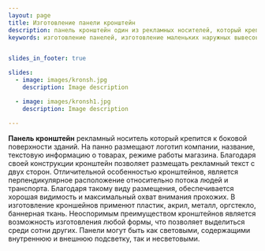 ```yaml
---
layout: page
title: Изготовление панели кронштейн
description: панель кронштейн один из рекламных носителей, который крепится к боковой поверхности зданий. Панели могут быть как световыми, содержащими внутреннюю и внешнюю подсветку, так и несветовыми.
keywords: изготовление панелей, изготовление маленьких наружных вывесок, наружная реклама недорого, реклама на торец здания, изготовление двухсторонней панели кронштейн.


slides_in_footer: true

slides:
  - image: images/kronsh.jpg
    description: Image description

  - image: images/kronsh1.jpg
    description: Image description

---
```




**Панель кронштейн** рекламный носитель который крепится к боковой поверхности зданий. На панно размещают логотип компании, название, текстовую информацию о товарах, режиме работы магазина. Благодаря своей конструкции кронштейн позволяет размещать рекламный текст с двух сторон. Отличительной особенностью кронштейнов, является перпендикулярное расположение относительно потока людей и транспорта. Благодаря такому виду размещения, обеспечивается хорошая видимость и максимальный охват внимания прохожих. В изготовление кроншейнов применют пластик, акрил, металл, оргстекло, баннерная ткань. Неоспоримым преимуществом кронштейнов является возможность изготовления любой формы, что позволяет выделиться  среди сотни других. Панели могут быть как световыми, содержащими внутреннюю и внешнюю подсветку, так и несветовыми.
